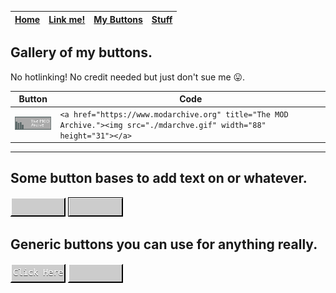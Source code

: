 | [Home](./index.html) | [Link me!](./lnkme.html) | [My Buttons](./mybtns.html) | [Stuff](./stuff.html) |
| - | - | - | - |

## Gallery of my buttons.
No hotlinking! No credit needed but just don't sue me 😛.

| Button | Code |
| - | - |
| [![The MOD Archive](./mybtns/mdarchve.gif)](https://www.modarchive.org) | `<a href="https://www.modarchive.org" title="The MOD Archive."><img src="./mdarchve.gif" width="88" height="31"></a>` |
---
## Some button bases to add text on or whatever.
![](./mybtns/base1.gif)
![](./mybtns/base2.gif)
## Generic buttons you can use for anything really.
![](./mybtns/clickhere.gif)
![](./mybtns/clickhere2.gif)